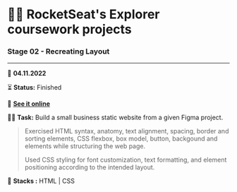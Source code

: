 # 👨‍🚀 RocketSeat's Explorer coursework projects

### Stage 02 - Recreating Layout

---

      
📅 **04.11.2022**

⏳ **Status:** Finished

🔗 **[See it online](https://henriquedafonte.github.io/rocketseat-explorer-projects/project03/)**


👨‍💻 **Task:** Build a small business static website from a given Figma project.

> Exercised HTML syntax, anatomy, text alignment, spacing, border and sorting elements, CSS flexbox, box model, button, backgound 
> and elements while structuring the web page.
>
> Used CSS styling for font customization, text formatting, and element positioning according to the intended layout.

🌱 **Stacks :** HTML | CSS
